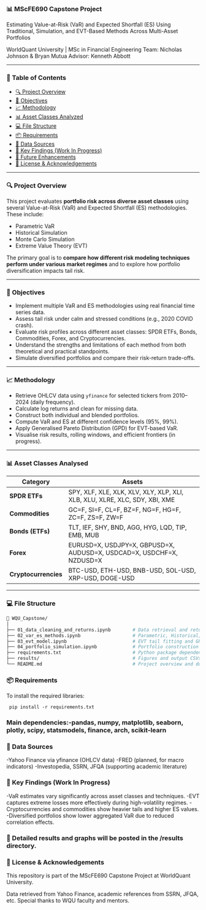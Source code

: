 ### 📊 MScFE690 Capstone Project
Estimating Value-at-Risk (VaR) and Expected Shortfall (ES) Using Traditional, Simulation, and EVT-Based Methods Across Multi-Asset Portfolios

WorldQuant University | MSc in Financial Engineering
Team: Nicholas Johnson & Bryan Mutua
Advisor: Kenneth Abbott

---

### 📁 Table of Contents  
- [🔍 Project Overview](#-project-overview)  
- [📌 Objectives](#-objectives)  
- [📈 Methodology](#-methodology)  
- [📊 Asset Classes Analyzed](#-asset-classes-analyzed)  
- [💻 File Structure](#-file-structure)  
- [📦 Requirements](#-requirements)  
- [📎 Data Sources](#-data-sources)  
- [📌 Key Findings (Work In Progress)](#-key-findings-work-in-progress)  
- [🧠 Future Enhancements](#-future-enhancements)  
- [🔗 License & Acknowledgements](#-license--acknowledgements)

---

### 🔍 Project Overview  
This project evaluates **portfolio risk across diverse asset classes** using several Value-at-Risk (VaR) and Expected Shortfall (ES) methodologies. These include:  
- Parametric VaR  
- Historical Simulation  
- Monte Carlo Simulation  
- Extreme Value Theory (EVT)  

The primary goal is to **compare how different risk modeling techniques perform under various market regimes** and to explore how portfolio diversification impacts tail risk.

---

### 📌 Objectives  
- Implement multiple VaR and ES methodologies using real financial time series data.  
- Assess tail risk under calm and stressed conditions (e.g., 2020 COVID crash).  
- Evaluate risk profiles across different asset classes: SPDR ETFs, Bonds, Commodities, Forex, and Cryptocurrencies.  
- Understand the strengths and limitations of each method from both theoretical and practical standpoints.  
- Simulate diversified portfolios and compare their risk-return trade-offs.

---

### 📈 Methodology  
- Retrieve OHLCV data using `yfinance` for selected tickers from 2010–2024 (daily frequency).  
- Calculate log returns and clean for missing data.  
- Construct both individual and blended portfolios.  
- Compute VaR and ES at different confidence levels (95%, 99%).  
- Apply Generalised Pareto Distribution (GPD) for EVT-based VaR.  
- Visualise risk results, rolling windows, and efficient frontiers (in progress).

---

### 📊 Asset Classes Analysed  

| Category       | Assets |
|----------------|--------|
| **SPDR ETFs** | SPY, XLF, XLE, XLK, XLV, XLY, XLP, XLI, XLB, XLU, XLRE, XLC, SDY, XBI, XME |
| **Commodities** | GC=F, SI=F, CL=F, BZ=F, NG=F, HG=F, ZC=F, ZS=F, ZW=F |
| **Bonds (ETFs)** | TLT, IEF, SHY, BND, AGG, HYG, LQD, TIP, EMB, MUB |
| **Forex** | EURUSD=X, USDJPY=X, GBPUSD=X, AUDUSD=X, USDCAD=X, USDCHF=X, NZDUSD=X |
| **Cryptocurrencies** | BTC-USD, ETH-USD, BNB-USD, SOL-USD, XRP-USD, DOGE-USD |

---
### 💻 File Structure  

```bash
📁 WQU_Capstone/
│
├── 01_data_cleaning_and_returns.ipynb        # Data retrieval and return computation
├── 02_var_es_methods.ipynb                   # Parametric, Historical, Monte Carlo VaR & ES
├── 03_evt_model.ipynb                        # EVT tail fitting and GPD-based VaR/ES
├── 04_portfolio_simulation.ipynb             # Portfolio construction and optimisation (in progress)
├── requirements.txt                          # Python package dependencies
├── results/                                  # Figures and output CSVs
└── README.md                                 # Project overview and documentation

`````` 
 
### 📦 Requirements
To install the required libraries:

     pip install -r requirements.txt

### Main dependencies:-pandas, numpy, matplotlib, seaborn, plotly, scipy, statsmodels, finance, arch, scikit-learn

### 📎 Data Sources
-Yahoo Finance via yfinance (OHLCV data)
-FRED (planned, for macro indicators)
-Investopedia, SSRN, JFQA (supporting academic literature)

### 📌 Key Findings (Work In Progress)
-VaR estimates vary significantly across asset classes and techniques.
-EVT captures extreme losses more effectively during high-volatility regimes.
-Cryptocurrencies and commodities show heavier tails and higher ES values.
-Diversified portfolios show lower aggregated VaR due to reduced correlation effects.

### 📌 Detailed results and graphs will be posted in the /results directory.

### 🔗 License & Acknowledgements
This repository is part of the MScFE690 Capstone Project at WorldQuant University.

Data retrieved from Yahoo Finance, academic references from SSRN, JFQA, etc.
Special thanks to WQU faculty and mentors.

